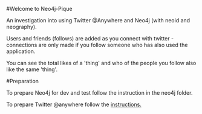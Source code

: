 #Welcome to Neo4j-Pique

An investigation into using Twitter @Anywhere and Neo4j (with neoid and neography).

Users and friends (follows) are added as you connect with twitter - connections are only made if you follow someone who has also used the application.

You can see the total likes of a 'thing' and who of the people you follow also like the same 'thing'.

#Preparation

To prepare Neo4j for dev and test follow the instruction in the neo4j folder.

To prepare Twitter @anywhere follow the [instructions.](twitter_anywhere_config.md)
